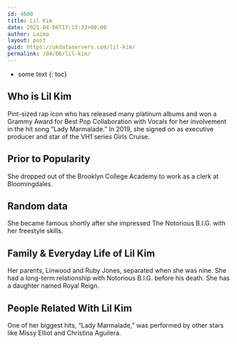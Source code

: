 ```yaml
---
id: 4600
title: Lil Kim
date: 2021-04-06T17:13:33+00:00
author: Laima
layout: post
guid: https://ukdataservers.com/lil-kim/
permalink: /04/06/lil-kim/
---
```


* some text
{: toc}


## Who is Lil Kim
                  
                  
                  
Pint-sized rap icon who has released many platinum albums and won a Grammy Award for Best Pop Collaboration with Vocals for her involvement in the hit song &#8220;Lady Marmalade.&#8221; In 2019, she signed on as executive producer and star of the VH1 series Girls Cruise.
                  
              
            
              
            
                
                
                
## Prior to Popularity
                  
                  
                  
She dropped out of the Brooklyn College Academy to work as a clerk at Bloomingdales.
                  
              
            
              
            
                
                
                
## Random data
                  
                  
                  
She became famous shortly after she impressed The Notorious B.I.G. with her freestyle skills.
                  
              
            
              
            
                
                
                
## Family & Everyday Life of Lil Kim
                  
                  
                  
Her parents, Linwood and Ruby Jones, separated when she was nine. She had a long-term relationship with Notorious B.I.G. before his death. She has a daughter named Royal Reign.
                  
              
            
              
            
                
                
                
## People Related With Lil Kim
                  
                  
                  
One of her biggest hits, &#8220;Lady Marmalade,&#8221; was performed by other stars like Missy Elliot and Christina Aguilera.
                  
              
            
              
            
                
              
            
              
              
            
            
              
            
          
          
          